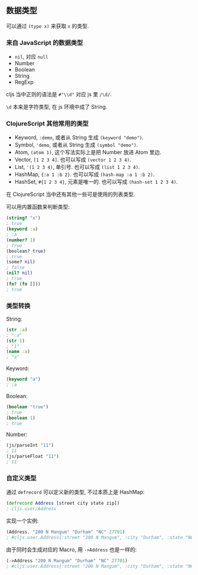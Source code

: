 
数据类型
----

可以通过 `(type x)` 来获取 `x` 的类型.

### 来自 JavaScript 的数据类型

* `nil`, 对应 `null`
* Number
* Boolean
* String
* RegExp

cljs 当中正则的语法是 `#"\\d"` 对应 js 里 `/\d/`.

`\d` 本来是字符类型, 在 js 环境中成了 String.

### ClojureScript 其他常用的类型

* Keyword, `:demo`, 或者从 String 生成 `(keyword "demo")`.
* Symbol, `'demo`, 或者从 String 生成 `(symbol "demo")`.
* Atom, `(atom 1)`, 这个写法实际上是把 Number 放进 Atom 里边.
* Vector, `[1 2 3 4]`. 也可以写成 `(vector 1 2 3 4)`.
* List, `'(1 2 3 4)`, 单引号. 也可以写成 `(list 1 2 3 4)`.
* HashMap, `{:a 1 :b 2}`. 也可以写成 `(hash-map :a 1 :b 2)`.
* HashSet, `#{1 2 3 4}`, 元素是唯一的. 也可以写成 `(hash-set 1 2 3 4)`.

在 ClojureScript 当中还有其他一些可是使用的列表类型.

可以用内置函数来判断类型:

```clojure
(string? "x")
; true
(keyword :a)
; :a
(number? 1)
; true
(boolean? true)
; true
(some? nil)
; false
(nil? nil)
; true
(fn? (fn []))
; true
```

### 类型转换

String:

```clojure
(str :a)
; ":a"
(str 1)
; "1"
(name :a)
; "a"
```

Keyword:

```clojure
(keyword "a")
; :a
```

Boolean:

```clojure
(boolean "true")
; true
(boolean 1)
; true
```

Number:

```clojure
(js/parseInt "11")
; 11
(js/parseFloat "11")
; 11
```

### 自定义类型

通过 `defrecord` 可以定义新的类型, 不过本质上是 HashMap:

```clojure
(defrecord Address [street city state zip])
; cljs.user/Address
```

实现一个实例:

```clojure
(Address. "200 N Mangum" "Durham" "NC" 27701)
; #cljs.user.Address{:street "200 N Mangum", :city "Durham", :state "NC", :zip 27701}
```

由于同时会生成对应的 Macro, 用 `->Address` 也是一样的:

```clojure
(->Address "200 N Mangum" "Durham" "NC" 27701)
; #cljs.user.Address{:street "200 N Mangum", :city "Durham", :state "NC", :zip 27701}
```

